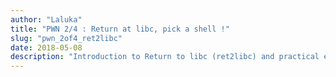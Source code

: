 ```yaml
---
author: "Laluka"
title: "PWN 2/4 : Return at libc, pick a shell !"
slug: "pwn_2of4_ret2libc"
date: 2018-05-08
description: "Introduction to Return to libc (ret2libc) and practical example."
---
```

